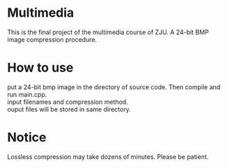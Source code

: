 # Multimedia
This is the final project of the multimedia course of ZJU. A 24-bit BMP image compression procedure.  

# How to use
put a 24-bit bmp image in the directory of source code. Then compile and run main.cpp.  
input filenames and compression method.  
ouput files will be stored in same directory.  

# Notice
Lossless compression may take dozens of minutes. Please be patient.  


